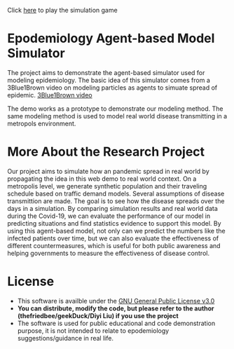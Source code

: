 Click [here](https://thefriedbee.github.io/Covid-19-ABM/) to play the simulation game

# Epodemiology Agent-based Model Simulator
The project aims to demonstrate the agent-based simulator used for modeling epidemiology. The basic idea of this simulator comes from a 3Blue1Brown video on modeling particles as agents to simuate spread of epidemic. [3Blue1Brown video](https://www.youtube.com/watch?time_continue=3&v=gxAaO2rsdIs&feature=emb_logo)

The demo works as a prototype to demonstrate our modeling method. The same modeling method is used to model real world disease transmitting in a metropols environment.

# More About the Research Project

Our project aims to simulate how an pandemic spread in real world by propagating the idea in this web demo to real world context. On a metropolis level, we generate synthetic population and their traveling schedule based on traffic demand models. Several assumptions of disease transmittion are made. The goal is to see how the disease spreads over the days in a simulation. By comparing simulation results and real world data during the Covid-19, we can evaluate the performance of our model in predicting situations and find statistics evidence to support this model. By using this agent-based model, not only can we predict the numbers like the infected patients over time, but we can also evaluate the effectiveness of different countermeasures, which is useful for both public awareness and helping governments to measure the effectiveness of disease control.

# License
- This software is availble under the [GNU General Public License v3.0](https://www.gnu.org/licenses/gpl-3.0.en.html)
- **You can distribute, modify the code, but please refer to the author (thefriedbee/geekDuck/Diyi Liu) if you use the project**
- The software is used for public educational and code demonstration purpose, it is not intended to relate to epodemiology suggestions/guidance in real life.